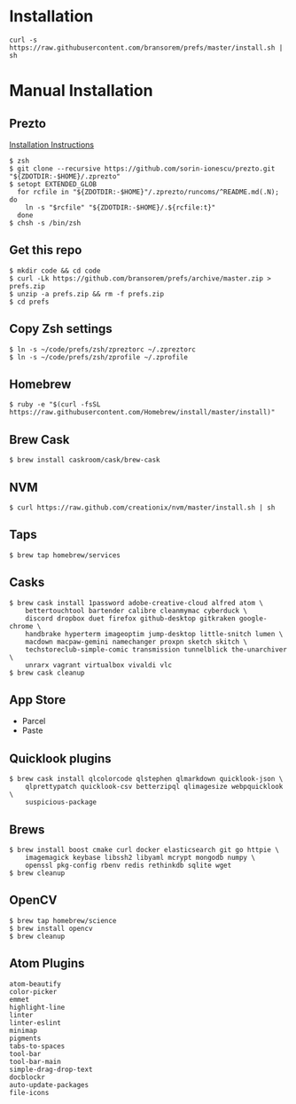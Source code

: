 # Installation

    curl -s https://raw.githubusercontent.com/bransorem/prefs/master/install.sh | sh


# Manual Installation

## Prezto

[Installation Instructions](https://github.com/sorin-ionescu/prezto)

```
$ zsh
$ git clone --recursive https://github.com/sorin-ionescu/prezto.git "${ZDOTDIR:-$HOME}/.zprezto"
$ setopt EXTENDED_GLOB
  for rcfile in "${ZDOTDIR:-$HOME}"/.zprezto/runcoms/^README.md(.N); do
    ln -s "$rcfile" "${ZDOTDIR:-$HOME}/.${rcfile:t}"
  done
$ chsh -s /bin/zsh
```

## Get this repo

    $ mkdir code && cd code
    $ curl -Lk https://github.com/bransorem/prefs/archive/master.zip > prefs.zip
    $ unzip -a prefs.zip && rm -f prefs.zip
    $ cd prefs

## Copy Zsh settings

    $ ln -s ~/code/prefs/zsh/zpreztorc ~/.zpreztorc
    $ ln -s ~/code/prefs/zsh/zprofile ~/.zprofile

## Homebrew

    $ ruby -e "$(curl -fsSL https://raw.githubusercontent.com/Homebrew/install/master/install)"

## Brew Cask

    $ brew install caskroom/cask/brew-cask

## NVM

    $ curl https://raw.github.com/creationix/nvm/master/install.sh | sh

## Taps

    $ brew tap homebrew/services

## Casks

```
$ brew cask install 1password adobe-creative-cloud alfred atom \
    bettertouchtool bartender calibre cleanmymac cyberduck \
    discord dropbox duet firefox github-desktop gitkraken google-chrome \
    handbrake hyperterm imageoptim jump-desktop little-snitch lumen \
    macdown macpaw-gemini namechanger proxpn sketch skitch \
    techstoreclub-simple-comic transmission tunnelblick the-unarchiver \
    unrarx vagrant virtualbox vivaldi vlc
$ brew cask cleanup
```

## App Store

- Parcel
- Paste

## Quicklook plugins

```
$ brew cask install qlcolorcode qlstephen qlmarkdown quicklook-json \
    qlprettypatch quicklook-csv betterzipql qlimagesize webpquicklook \
    suspicious-package
```

## Brews

```
$ brew install boost cmake curl docker elasticsearch git go httpie \
    imagemagick keybase libssh2 libyaml mcrypt mongodb numpy \
    openssl pkg-config rbenv redis rethinkdb sqlite wget
$ brew cleanup
```

## OpenCV

```
$ brew tap homebrew/science
$ brew install opencv
$ brew cleanup
```

## Atom Plugins

```
atom-beautify
color-picker
emmet
highlight-line
linter
linter-eslint
minimap
pigments
tabs-to-spaces
tool-bar
tool-bar-main
simple-drag-drop-text
docblockr
auto-update-packages
file-icons
```
